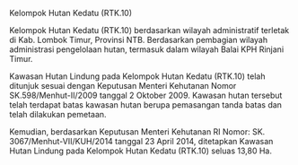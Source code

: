 Kelompok Hutan Kedatu (RTK.10)

Kelompok Hutan Kedatu (RTK.10) berdasarkan wilayah administratif terletak di Kab. Lombok Timur, Provinsi NTB. Berdasarkan pembagian wilayah administrasi pengelolaan hutan, termasuk dalam wilayah Balai KPH Rinjani Timur.

Kawasan Hutan Lindung pada Kelompok Hutan Kedatu (RTK.10) telah ditunjuk sesuai dengan Keputusan Menteri Kehutanan Nomor SK.598/Menhut-II/2009 tanggal 2 Oktober 2009. Kawasan hutan tersebut telah terdapat batas kawasan hutan berupa pemasangan tanda batas dan telah dilakukan pemetaan.

Kemudian, berdasarkan Keputusan Menteri Kehutanan RI Nomor: SK. 3067/Menhut-VII/KUH/2014 tanggal 23 April 2014, ditetapkan Kawasan Hutan Lindung pada Kelompok Hutan Kedatu (RTK.10) seluas 13,80 Ha. 